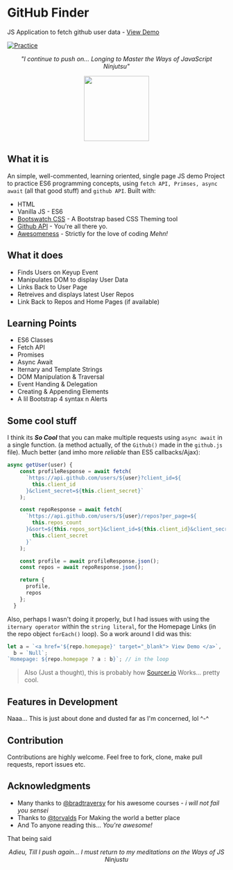 # GitHub Finder

JS Application to fetch github user data - [View Demo](https://bankole2000.github.io/githubfinder)

[![Practice](https://img.shields.io/badge/Practice-JavaScript-yellow.svg)](https://bankole2000.github.io/githubfinder)

_<p align="center">"I continue to push on... Longing to Master the Ways of JavaScript Ninjutsu"</p>_

<div align="center" style="text-align:center; margin:auto;">
<img align="center" src="https://i.imgur.com/SeUttrI.png" width="150"/>
</div>

## What it is

An simple, well-commented, learning oriented, single page JS demo Project to practice ES6 programming concepts, using `fetch API, Primses, async await` (all that good stuff) and `github API`. Built with:

- HTML
- Vanilla JS - ES6
- [Bootswatch CSS](http://www.bootswatch.com/) - A Bootstrap based CSS Theming tool
- [Github API](https://api.github.com/users/) - You're all there yo.
- [Awesomeness](https://www.wikihow.com/Love-Programming) - Strictly for the love of coding _Mehn!_

## What it does

- Finds Users on Keyup Event
- Manipulates DOM to display User Data
- Links Back to User Page
- Retreives and displays latest User Repos
- Link Back to Repos and Home Pages (if available)

## Learning Points

- ES6 Classes
- Fetch API
- Promises
- Async Await
- Iternary and Template Strings
- DOM Manipulation & Traversal
- Event Handing & Delegation
- Creating & Appending Elements
- A lil Bootstrap 4 syntax n Alerts

## Some cool stuff

I think its **_So Cool_** that you can make multiple requests using `async await` in a single function. (a method actually, of the `Github()` made in the `github.js` file). Much better (and imho more _reliable_ than ES5 callbacks/Ajax):

```javascript
async getUser(user) {
    const profileResponse = await fetch(
      `https://api.github.com/users/${user}?client_id=${
        this.client_id
      }&client_secret=${this.client_secret}`
    );

    const repoResponse = await fetch(
      `https://api.github.com/users/${user}/repos?per_page=${
        this.repos_count
      }&sort=${this.repos_sort}&client_id=${this.client_id}&client_secret=${
        this.client_secret
      }`
    );

    const profile = await profileResponse.json();
    const repos = await repoResponse.json();

    return {
      profile,
      repos
    };
  }
```

Also, perhaps I wasn't doing it properly, but I had issues with using the `iternary operator` within the `string literal`, for the Homepage Links (in the repo object `forEach()` loop). So a work around I did was this:

```javascript
let a = `<a href='${repo.homepage}' target="_blank"> View Demo </a>`,
  b = `Null`;
`Homepage: ${repo.homepage ? a : b}`; // in the loop
```

> Also (Just a thought), this is probably how [Sourcer.io](https://sourcerer.io) Works... pretty cool.

## Features in Development

Naaa... This is just about done and dusted far as I'm concerned, lol ^-^

## Contribution

Contributions are highly welcome. Feel free to fork, clone, make pull requests, report issues etc.

## Acknowledgments

- Many thanks to [@bradtraversy](https://github.com/bradtraversy) for his awesome courses - _i will not fail you sensei_
- Thanks to [@torvalds](https://github.com/torvalds) For Making the world a better place
- And To anyone reading this... _You're awesome!_

That being said
_<p align="center">Adieu, Till I push again... I must return to my meditations on the Ways of JS Ninjustu</p>_

